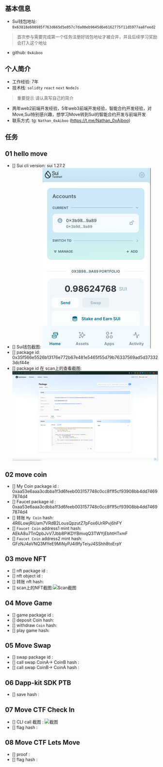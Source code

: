## 基本信息
- Sui钱包地址: `0x63818e608985f763d665d5e057c7da00eb9645d6e6162775f11d5977aa8feed2`
> 首次参与需要完成第一个任务注册好钱包地址才被合并，并且后续学习奖励会打入这个地址
- github: `0xAiboo`

## 个人简介
- 工作经验: 7年
- 技术栈: `solidty` `react` `next`  `NodeJs`
> 重要提示 请认真写自己的简介
- 两年web2前端开发经验，5年web3前端开发经验，智能合约开发经验，对Move,Sui特别感兴趣，想学习Move转到Sui的智能合约开发与前端开发
- 联系方式: tg: `Nathan_0xAiboo` (https://t.me/Nathan_0xAiboo)

## 任务

##   01 hello move  
- [] Sui cli version: sui 1.27.2
- [] Sui钱包截图: ![Sui钱包截图](./images/walletAddress.png)
- [] package id: 0x35f566e5526b13176e772b67e481e5465f55d79b76337569ad5d373323dcf44e
- [] package id 在 scan上的查看截图:![Scan截图](./images/packageScan.png)

##   02 move coin
- [] My Coin package id : 0xaa53e6aaa3cdbba1f3d6feeb003157748c0cc8f1f5cf93908bb4dd74697874d4
- [] Faucet package id : 0xaa53e6aaa3cdbba1f3d6feeb003157748c0cc8f1f5cf93908bb4dd74697874d4
- [] 转账 `My Coin` hash: 4R6LowjRiUam7VRdB2LousQpzutZ7pFox6UrRPvj6hFY
- [] `Faucet Coin` address1 mint hash: AEkA8u7TnQpbJvV7Jbb8PiKDYBmvqQ3TWYjEbhtHTxmF
- [] `Faucet Coin` address2 mint hash: GFzNJ4aVNQ3MYeE9MiNyPJ4i9fyTeiyJ4SShh8toErpY

##   03 move NFT
- [] nft package id :
- [] nft object id : 
- [] 转账 nft  hash:
- [] scan上的NFT截图:![Scan截图](./images/你的图片地址)

##   04 Move Game
- [] game package id :
- [] deposit Coin hash:
- [] withdraw `Coin` hash:
- [] play game hash:

##   05 Move Swap
- [] swap package id :
- [] call swap CoinA-> CoinB  hash :
- [] call swap CoinB-> CoinA  hash :

##   06 Dapp-kit SDK PTB
- [] save hash :

##   07 Move CTF Check In
- [] CLI call 截图 : ![截图](./images/你的图片地址)
- [] flag hash :

##   08 Move CTF Lets Move
- [] proof : 
- [] flag hash :
